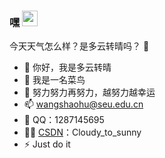 ﻿### 嘿 <a href="https://www.gautamkrishnar.com/"><img src="https://media.giphy.com/media/hvRJCLFzcasrR4ia7z/giphy.gif" width="25px"></a>
今天天气怎么样？是多云转晴吗？ :rofl:
- 👋 你好，我是多云转晴
- 👀 我是一名菜鸟
- 🌱 努力努力再努力，越努力越幸运
- 📫 wangshaohu@seu.edu.cn
- 💬 QQ：1287145695 
- 👨‍💻 [CSDN](https://blog.csdn.net/weixin_41756645?spm=1000.2115.3001.5343)：Cloudy_to_sunny
- ⚡ Just do it









